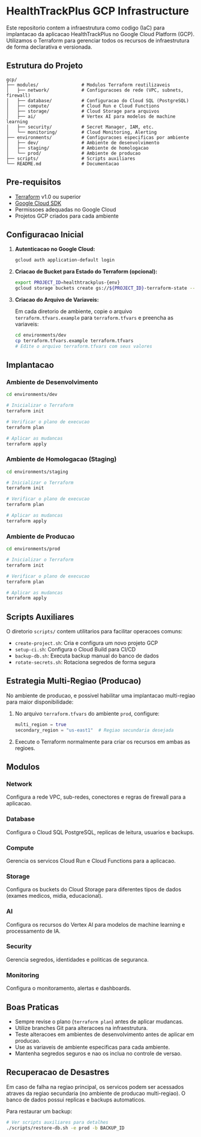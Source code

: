 # HealthTrackPlus GCP Infrastructure

Este repositorio contem a infraestrutura como codigo (IaC) para implantacao da aplicacao HealthTrackPlus no Google Cloud Platform (GCP). Utilizamos o Terraform para gerenciar todos os recursos de infraestrutura de forma declarativa e versionada.

## Estrutura do Projeto

```
gcp/
├── modules/                # Modulos Terraform reutilizaveis
│   ├── network/            # Configuracoes de rede (VPC, subnets, firewall)
│   ├── database/           # Configuracao do Cloud SQL (PostgreSQL)
│   ├── compute/            # Cloud Run e Cloud Functions
│   ├── storage/            # Cloud Storage para arquivos
│   ├── ai/                 # Vertex AI para modelos de machine learning
│   ├── security/           # Secret Manager, IAM, etc.
│   └── monitoring/         # Cloud Monitoring, Alerting
├── environments/           # Configuracoes especificas por ambiente
│   ├── dev/                # Ambiente de desenvolvimento
│   ├── staging/            # Ambiente de homologacao
│   └── prod/               # Ambiente de producao
├── scripts/                # Scripts auxiliares
└── README.md               # Documentacao
```

## Pre-requisitos

- [Terraform](https://www.terraform.io/downloads.html) v1.0 ou superior
- [Google Cloud SDK](https://cloud.google.com/sdk/docs/install)
- Permissoes adequadas no Google Cloud
- Projetos GCP criados para cada ambiente

## Configuracao Inicial

1. **Autenticacao no Google Cloud:**

   ```bash
   gcloud auth application-default login
   ```

2. **Criacao de Bucket para Estado do Terraform (opcional):**

   ```bash
   export PROJECT_ID=healthtrackplus-{env}
   gcloud storage buckets create gs://${PROJECT_ID}-terraform-state --project=$PROJECT_ID
   ```

3. **Criacao do Arquivo de Variaveis:**

   Em cada diretorio de ambiente, copie o arquivo `terraform.tfvars.example` para `terraform.tfvars` e preencha as variaveis:

   ```bash
   cd environments/dev
   cp terraform.tfvars.example terraform.tfvars
   # Edite o arquivo terraform.tfvars com seus valores
   ```

## Implantacao

### Ambiente de Desenvolvimento

```bash
cd environments/dev

# Inicializar o Terraform
terraform init

# Verificar o plano de execucao
terraform plan

# Aplicar as mudancas
terraform apply
```

### Ambiente de Homologacao (Staging)

```bash
cd environments/staging

# Inicializar o Terraform
terraform init

# Verificar o plano de execucao
terraform plan

# Aplicar as mudancas
terraform apply
```

### Ambiente de Producao

```bash
cd environments/prod

# Inicializar o Terraform
terraform init

# Verificar o plano de execucao
terraform plan

# Aplicar as mudancas
terraform apply
```

## Scripts Auxiliares

O diretorio `scripts/` contem utilitarios para facilitar operacoes comuns:

- `create-project.sh`: Cria e configura um novo projeto GCP
- `setup-ci.sh`: Configura o Cloud Build para CI/CD
- `backup-db.sh`: Executa backup manual do banco de dados
- `rotate-secrets.sh`: Rotaciona segredos de forma segura

## Estrategia Multi-Regiao (Producao)

No ambiente de producao, e possivel habilitar uma implantacao multi-regiao para maior disponibilidade:

1. No arquivo `terraform.tfvars` do ambiente `prod`, configure:

   ```terraform
   multi_region = true
   secondary_region = "us-east1"  # Regiao secundaria desejada
   ```

2. Execute o Terraform normalmente para criar os recursos em ambas as regioes.

## Modulos

### Network

Configura a rede VPC, sub-redes, conectores e regras de firewall para a aplicacao.

### Database

Configura o Cloud SQL PostgreSQL, replicas de leitura, usuarios e backups.

### Compute

Gerencia os servicos Cloud Run e Cloud Functions para a aplicacao.

### Storage

Configura os buckets do Cloud Storage para diferentes tipos de dados (exames medicos, midia, educacional).

### AI

Configura os recursos do Vertex AI para modelos de machine learning e processamento de IA.

### Security

Gerencia segredos, identidades e politicas de seguranca.

### Monitoring

Configura o monitoramento, alertas e dashboards.

## Boas Praticas

- Sempre revise o plano (`terraform plan`) antes de aplicar mudancas.
- Utilize branches Git para alteracoes na infraestrutura.
- Teste alteracoes em ambientes de desenvolvimento antes de aplicar em producao.
- Use as variaveis de ambiente especificas para cada ambiente.
- Mantenha segredos seguros e nao os inclua no controle de versao.

## Recuperacao de Desastres

Em caso de falha na regiao principal, os servicos podem ser acessados atraves da regiao secundaria (no ambiente de producao multi-regiao). O banco de dados possui replicas e backups automaticos.

Para restaurar um backup:

```bash
# Ver scripts auxiliares para detalhes
./scripts/restore-db.sh -e prod -b BACKUP_ID
```